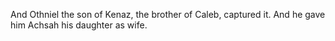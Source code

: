 And Othniel the son of Kenaz, the brother of Caleb, captured it. And he gave him Achsah his daughter as wife.
